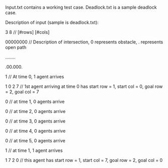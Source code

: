 Input.txt contains a working test case. Deadlock.txt is a sample deadlock case.

Description of input (sample is deadlock.txt):

3 8         // [#rows] [#cols]

00000000    // Description of intersection, 0 represents obstacle, . represents open path

........

.00.000.


1           // At time 0, 1 agent arrives

1 0 2 7     // 1st agent arriving at time 0 has start row = 1, start col = 0, goal row = 2, goal col = 7

0           // at time 1, 0 agents arrive

0           // at time 2, 0 agents arrive

0           // at time 3, 0 agents arrive

0           // at time 4, 0 agents arrive

0           // at time 5, 0 agents arrive

1           // at time 1, 1 agent arrives

1 7 2 0     // this agent has start row = 1, start col = 7, goal row = 2, goal col = 0
